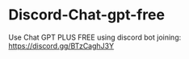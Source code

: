 # Discord-Chat-gpt-free
Use Chat GPT PLUS FREE using discord bot joining: https://discord.gg/BTzCaghJ3Y







                                                                                                    